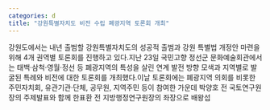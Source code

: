```yaml
---
categories: d
title: "강원특별자치도 비전 수립 폐광지역 토론회 개최"
---
```

강원도에서는 내년 출범할 강원특별자치도의 성공적 출범과 강원 특별법 개정안 마련을 위해 4개 권역별 토론회를 진행하고 있다.지난 23일 국민고향 정선군 문화예술회관에서는 태백&middot;삼척&middot;영월&middot;정선 등 폐광지역의 특성을 살린 연계 발전 방향 모색과 지역별로 발굴된 특례와 비전에 대한 토론회를 개최했다.이날 토론회에는 폐광지역 의회를 비롯한 주민자치회, 유관기관&middot;단체, 공무원, 지역주민 등이 참여한 가운데 박양호 전 국토연구원장의 주제발표와 함께 한표환 전 지방행정연구원장의 좌장으로 배왕섭